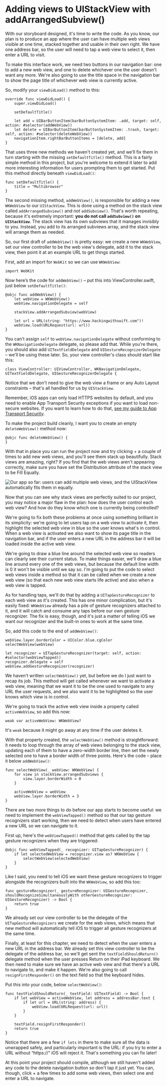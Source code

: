 # Adding views to UIStackView with addArrangedSubview()

With our storyboard designed, it's time to write the code. As you know, our plan is to produce an app where the user can have multiple web views visible at one time, stacked together and usable in their own right. We have one address bar, so the user will need to tap a web view to select it, then enter a URL to visit.

To make this interface work, we need two buttons in our navigation bar: one to add a new web view, and one to delete whichever one the user doesn't want any more. We're also going to use the title space in the navigation bar to show the page title of whichever web view is currently active.

So, modify your `viewDidLoad()` method to this:

    override func viewDidLoad() {
        super.viewDidLoad()

        setDefaultTitle()

        let add = UIBarButtonItem(barButtonSystemItem: .add, target: self, action: #selector(addWebView))
        let delete = UIBarButtonItem(barButtonSystemItem: .trash, target: self, action: #selector(deleteWebView))
        navigationItem.rightBarButtonItems = [delete, add]
    }

That uses three new methods we haven't created yet, and we’ll fix them in turn starting with the missing `setDefaultTitle()` method. This is a fairly simple method in this project, but you're welcome to extend it later to add more interesting information for users prompting them to get started. Put this method directly beneath `viewDidLoad()`:

    func setDefaultTitle() {
        title = "Multibrowser"
    }

The second missing method, `addWebView()`, is responsible for  adding a new `WKWebView` to our `UIStackView`. This is done using a method on the stack view called `addArrangedSubview()` and *not* `addSubview()`. That's worth repeating, because it's extremely important: **you do not call `addSubview()` on `UIStackView`**. The stack view has its own subviews that it manages invisibly to you. Instead, you add to its arranged subviews array, and the stack view will arrange them as needed.

So, our first draft of `addWebView()` is pretty easy: we create a new `WKWebView`, set our view controller to be the web view's delegate, add it to the stack view, then point it at an example URL to get things started.

First, add an import for `WebKit` so we can use `WKWebView`:  

    import WebKit

Now here’s the code for `addWebView()` – put this into ViewController.swift, just below `setDefaultTitle()`:

    @objc func addWebView() {
        let webView = WKWebView()
        webView.navigationDelegate = self

        stackView.addArrangedSubview(webView)

        let url = URL(string: "https://www.hackingwithswift.com")!
        webView.load(URLRequest(url: url))
    }

You can't assign `self` to `webView.navigationDelegate` without conforming to the `WKNavigationDelegate` delegate, so please add that. While you're there, you should also add `UITextFieldDelegate` and `UIGestureRecognizerDelegate` – we'll be using these later. So, your view controller's class should start like this:

    class ViewController: UIViewController, WKNavigationDelegate, UITextFieldDelegate, UIGestureRecognizerDelegate {

Notice that we don't need to give the web view a frame or any Auto Layout constraints – that's all handled for us by `UIStackView`.

Remember, iOS apps can only load HTTPS websites by default, and you need to enable App Transport Security exceptions if you want to load non-secure websites. If you want to learn how to do that, [see my guide to App Transport Security](/example-code/system/how-to-handle-the-https-requirements-in-ios-9-with-app-transport-security).

To make the project build cleanly, I want you to create an empty `deleteWebView()` method now:

    @objc func deleteWebView() {
    }

With that in place you can run the project now and try clicking + a couple of times to add new web views, and you'll see them stack up beautifully. Stack views are amazing, right? If you find that the web views aren't appearing correctly, make sure you have set the Distribution attribute of the stack view to be Fill Equally.

![Our app so far: users can add multiple web views, and the UIStackView automatically fits them in equally.](31-4.png)

Now that you can see why stack views are perfectly suited to our project, you may notice a major flaw in the plan: how does the user control each web view? And how do they know which one is currently being controlled?

We're going to fix both these problems at once using something brilliant in its simplicity: we're going to let users tap on a web view to activate it, then highlight the selected web view in blue so the user knows what's in control. When a web view is activated we also want to show its page title in the navigation bar, and if the user enters a new URL in the address bar it will be loaded inside the active web view.

We're going to draw a blue line around the selected web view so readers can clearly see their current status. To make things easier, we'll draw a blue line around every one of the web views, but because the default line width is 0 it won't be visible until we say so. I'm going to put the code to select web views inside a method so that it can be called when we create a new web view (so that each new web view starts life active) and also when a web view is tapped.

As for handling taps, we'll do that by adding a `UITapGestureRecognizer` to each web view as it's created. This has one minor complication, but it's easily fixed: `WKWebView` already has a pile of gesture recognizers attached to it, and it will catch and consume any taps before our own gesture recognizer. The fix is easy, though, and it's just a matter of telling iOS we want our recognizer and the built-in ones to work at the same time.

So, add this code to the end of `addWebView()`:

    webView.layer.borderColor = UIColor.blue.cgColor
    selectWebView(webView)

    let recognizer = UITapGestureRecognizer(target: self, action: #selector(webViewTapped))
    recognizer.delegate = self
    webView.addGestureRecognizer(recognizer)

We haven't written `selectWebView()` yet, but before we do I just want to recap its job. This method will get called whenever we want to activate a web view, meaning that we want it to be the one used to navigate to any URL the user requests, and we also want it to be highlighted so the user knows which view is in control.

We're going to track the active web view inside a property called `activeWebView`, so add this now:

    weak var activeWebView: WKWebView?

It's `weak` because it might go away at any time if the user deletes it.

With that property created, the `selectWebView()` method is straightforward: it needs to loop through the array of web views belonging to the stack view, updating each of them to have a zero-width border line, then set the newly selected one to have a border width of three points. Here's the code – place it below `addWebView()`:

    func selectWebView(_ webView: WKWebView) {
        for view in stackView.arrangedSubviews {
            view.layer.borderWidth = 0
        }

        activeWebView = webView
        webView.layer.borderWidth = 3
    }

There are two more things to do before our app starts to become useful: we need to implement the `webViewTapped()` method so that our tap gesture recognizers start working, then we need to detect when users have entered a new URL so we can navigate to it.

First up, here's the `webViewTapped()` method that gets called by the tap gesture recognizers when they are triggered:

    @objc func webViewTapped(_ recognizer: UITapGestureRecognizer) {
        if let selectedWebView = recognizer.view as? WKWebView {
            selectWebView(selectedWebView)
        }
    }

Like I said, you need to tell iOS we want these gesture recognizers to trigger alongside the recognizers built into the `WKWebView`, so add this too:

    func gestureRecognizer(_ gestureRecognizer: UIGestureRecognizer, shouldRecognizeSimultaneouslyWith otherGestureRecognizer: UIGestureRecognizer) -> Bool {
        return true
    }

We already set our view controller to be the delegate of the `UITapGestureRecognizers` we create for the web views, which means that new method will automatically tell iOS to trigger all gesture recognizers at the same time.

Finally, at least for this chapter, we need to detect when the user enters a new URL in the address bar. We already set this view controller to be the delegate of the address bar, so we'll get sent the `textFieldShouldReturn()` delegate method when the user presses Return on their iPad keyboard. We then need to make sure we have an active web view and that there's a URL to navigate to, and make it happen. We're also going to call `resignFirstResponder()` on the text field so that the keyboard hides.

Put this into your code, below `selectWebView()`:

    func textFieldShouldReturn(_ textField: UITextField) -> Bool {
        if let webView = activeWebView, let address = addressBar.text {
            if let url = URL(string: address) {
                webView.load(URLRequest(url: url))
            }
        }

        textField.resignFirstResponder()
        return true
    }

Notice that there are a few `if lets` in there to make sure all the data is unwrapped safely, and particularly important is the URL: if you try to enter a URL without “https://“ iOS will reject it. That's something you can fix later!

At this point your project should compile, although we still haven't added any code to the delete navigation button so don't tap it just yet. You can, though, click + a few times to add some web views, then select one and enter a URL to navigate.
